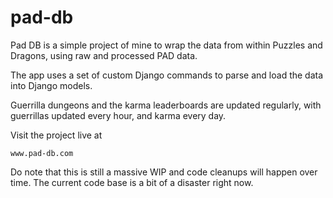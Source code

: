 # pad-db


Pad DB is a simple project of mine to wrap the data from within Puzzles and Dragons, using raw and processed PAD data.

The app uses a set of custom Django commands to parse and load the data into Django models. 

Guerrilla dungeons and the karma leaderboards are updated regularly, with guerrillas updated every hour,
and karma every day.
   
Visit the project live at

    www.pad-db.com
    
Do note that this is still a massive WIP and code cleanups will happen over time. The current code base is 
a bit of a disaster right now.